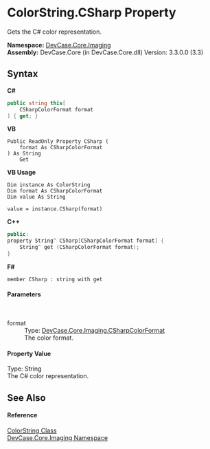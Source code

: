# ColorString.CSharp Property 
 

Gets the C# color representation.

**Namespace:**&nbsp;<a href="N_DevCase_Core_Imaging">DevCase.Core.Imaging</a><br />**Assembly:**&nbsp;DevCase.Core (in DevCase.Core.dll) Version: 3.3.0.0 (3.3)

## Syntax

**C#**<br />
``` C#
public string this[
	CSharpColorFormat format
] { get; }
```

**VB**<br />
``` VB
Public ReadOnly Property CSharp ( 
	format As CSharpColorFormat
) As String
	Get
```

**VB Usage**<br />
``` VB Usage
Dim instance As ColorString
Dim format As CSharpColorFormat
Dim value As String

value = instance.CSharp(format)

```

**C++**<br />
``` C++
public:
property String^ CSharp[CSharpColorFormat format] {
	String^ get (CSharpColorFormat format);
}
```

**F#**<br />
``` F#
member CSharp : string with get

```


#### Parameters
&nbsp;<dl><dt>format</dt><dd>Type: <a href="T_DevCase_Core_Imaging_CSharpColorFormat">DevCase.Core.Imaging.CSharpColorFormat</a><br />The color format.</dd></dl>

#### Property Value
Type: String<br />The C# color representation.

## See Also


#### Reference
<a href="T_DevCase_Core_Imaging_ColorString">ColorString Class</a><br /><a href="N_DevCase_Core_Imaging">DevCase.Core.Imaging Namespace</a><br />
